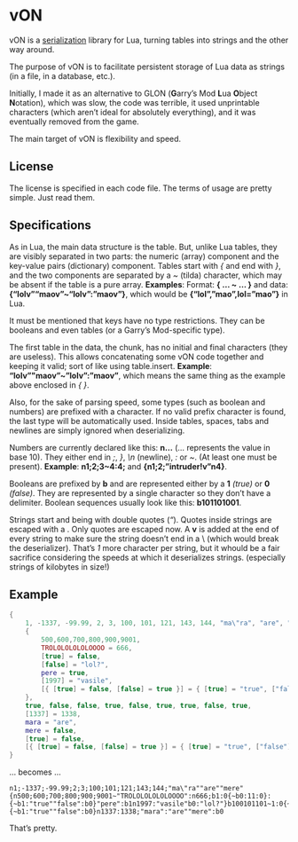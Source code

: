 # vON

vON is a [serialization](http://s.vercas.com/definitionserialization) library for Lua, turning tables into strings and the other way around.

The purpose of vON is to facilitate persistent storage of Lua data as strings (in a file, in a database, etc.).

Initially, I made it as an alternative to GLON (**G**arry’s Mod **L**ua **O**bject **N**otation), which was slow, the code was terrible, it used unprintable characters (which aren’t ideal for absolutely everything), and it was eventually removed from the game.

The main target of vON is flexibility and speed.

## License

The license is specified in each code file. The terms of usage are pretty simple. Just read them.

## Specifications

As in Lua, the main data structure is the table. But, unlike Lua tables, they are visibly separated in two parts: the numeric (array) component and the key-value pairs (dictionary) component.
Tables start with *{* and end with *}*, and the two components are separated by a *~* (tilda) character, which may be absent if the table is a pure array.
**Examples**: Format: **{ … ~ … }** and data: **{“lolv”“maov”~“lolv”:”maov”}**, which would be **{“lol”,”mao”,lol=”mao”}** in Lua.

It must be mentioned that keys have no type restrictions. They can be booleans and even tables (or a Garry’s Mod-specific type).

The first table in the data, the chunk, has no initial and final characters (they are useless). This allows concatenating some vON code together and keeping it valid; sort of like using table.insert.
**Example**: **“lolv”"maov”~”lolv”:”maov”**, which means the same thing as the example above enclosed in *{ }*.

Also, for the sake of parsing speed, some types (such as boolean and numbers) are prefixed with a character. If no valid prefix character is found, the last type will be automatically used.
Inside tables, spaces, tabs and newlines are simply ignored when deserializing.

Numbers are currently declared like this: **n…** (… represents the value in base 10). They either end in *;*, *}*, *\n* (newline), *:* or *~*. (At least one must be present).
**Example**: **n1;2;3~4:4;** and **{n1;2;”intruder!v”n4}**.

Booleans are prefixed by **b** and are represented either by a **1** *(true)* or **0** *(false)*. They are represented by a single character so they don’t have a delimiter.
Boolean sequences usually look like this: **b101101001**.

Strings start and being with double quotes (*“*). Quotes inside strings are escaped with a \. Only quotes are escaped now.
A **v** is added at the end of every string to make sure the string doesn’t end in a \ (which would break the deserializer).
That’s *1* more character per string, but it whould be a fair sacrifice considering the speeds at which it deserializes strings. (especially strings of kilobytes in size!)

## Example

```lua
{
    1, -1337, -99.99, 2, 3, 100, 101, 121, 143, 144, "ma\"ra", "are", "mere",
    {
        500,600,700,800,900,9001,
        TROLOLOLOLOLOOOO = 666,
        [true] = false,
        [false] = "lol?",
        pere = true,
        [1997] = "vasile",
        [{ [true] = false, [false] = true }] = { [true] = "true", ["false"] = false }
    },
    true, false, false, true, false, true, true, false, true,
    [1337] = 1338,
    mara = "are",
    mere = false,
    [true] = false,
    [{ [true] = false, [false] = true }] = { [true] = "true", ["false"] = false }
}
```

… becomes …

    n1;-1337;-99.99;2;3;100;101;121;143;144;"ma\"ra""are""mere"{n500;600;700;800;900;9001~"TROLOLOLOLOLOOOO":n666;b1:0{~b0:11:0}:{~b1:"true""false":b0}"pere":b1n1997:"vasile"b0:"lol?"}b100101101~1:0{~b0:11:0}:{~b1:"true""false":b0}n1337:1338;"mara":"are""mere":b0

That’s pretty.

